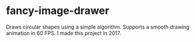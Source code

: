 # fancy-image-drawer
Draws circular shapes using a simple algorithm. Supports a smooth drawing animation in 60 FPS. I made this project in 2017.

